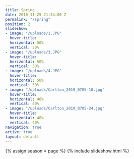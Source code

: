 ```yaml
---
title: Spring
date: 2016-11-25 21:54:00 Z
permalink: "/spring"
position: 2
slideshow:
- image: "/uploads/1.JPG"
  hover-title: 
  horizontal: 50%
  vertical: 50%
- image: "/uploads/3.JPG"
  hover-title: 
  horizontal: 50%
  vertical: 50%
- image: "/uploads/4.JPG"
  hover-title: 
  horizontal: 50%
  vertical: 50%
- image: "/uploads/Carlton_2019_0705-10.jpg"
  hover-title: 
  horizontal: 40%
  vertical: 40%
- image: "/uploads/Carlton_2019_0705-24.jpg"
  hover-title: 
  horizontal: 40%
  vertical: 40%
navigation: true
active: true
layout: default
---
```


{% assign season = page %}
{% include slideshow.html %}